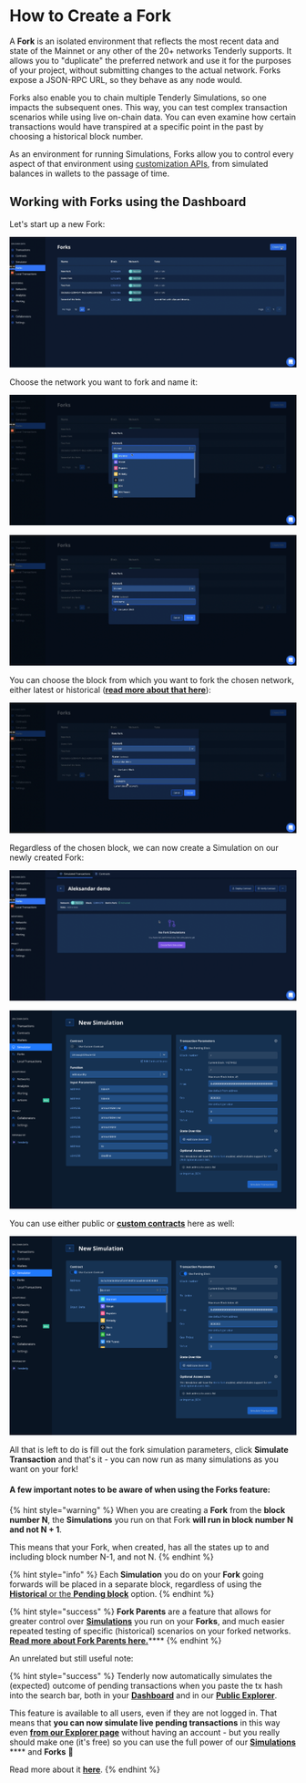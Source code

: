 # How to Create a Fork

A **Fork** is an isolated environment that reflects the most recent data and state of the Mainnet or any other of the 20+ networks Tenderly supports. It allows you to "duplicate" the preferred network and use it for the purposes of your project, without submitting changes to the actual network. Forks expose a JSON-RPC URL, so they behave as any node would.

Forks also enable you to chain multiple Tenderly Simulations, so one impacts the subsequent ones. This way, you can test complex transaction scenarios while using live on-chain data. You can even examine how certain transactions would have transpired at a specific point in the past by choosing a historical block number. &#x20;

&#x20;As an environment for running Simulations, Forks allow you to control every aspect of that  environment using [customization APIs](../simulation-api/tenderly-fork-customization-via-api/), from simulated balances in wallets to the passage of time.

## Working with Forks using the Dashboard

Let's start up a new Fork:

![](<../../.gitbook/assets/Screenshot 2021-10-15 at 10.22.17.png>)

Choose the network you want to fork and name it:

![](<../../.gitbook/assets/Screenshot 2021-10-15 at 10.23.24.png>)

![](<../../.gitbook/assets/Screenshot 2021-10-15 at 10.24.00.png>)

You can choose the block from which you want to fork the chosen network, either latest or historical ([**read more about that here**](../how-to-simulate-a-transaction/pending-vs-historical-block.md)):

![](<../../.gitbook/assets/Screenshot 2021-10-15 at 10.25.01.png>)

Regardless of the chosen block, we can now create a Simulation on our newly created Fork:

![](<../../.gitbook/assets/Screenshot 2021-10-15 at 10.27.32.png>)

![](<../../.gitbook/assets/Screenshot 2022-02-25 at 10.46.59.png>)

You can use either public or [**custom contracts**](../how-to-simulate-a-transaction/transaction-parameters.md) here as well:

![](<../../.gitbook/assets/Screenshot 2022-02-25 at 10.47.27.png>)

All that is left to do is fill out the fork simulation parameters, click **Simulate Transaction** and that's it - you can now run as many simulations as you want on your fork!



#### A few important notes to be aware of when using the Forks feature:

{% hint style="warning" %}
When you are creating a **Fork** from the **block number N**, the **Simulations** you run on that Fork **will run in block number N and not N + 1**.&#x20;

This means that your Fork, when created, has all the states up to and including block number N-1, and not N.
{% endhint %}

{% hint style="info" %}
Each **Simulation** you do on your **Fork** going forwards will be placed in a separate block, regardless of using the [**Historical** or the **Pending block**](../how-to-simulate-a-transaction/pending-vs-historical-block.md) option.
{% endhint %}

{% hint style="success" %}
**Fork Parents** are a feature that allows for greater control over [**Simulations**](../how-to-simulate-a-transaction/) you run on your **Forks**, and much easier repeated testing of specific (historical) scenarios on your forked networks. [**Read more about Fork Parents here.**](fork-parents.md)****
{% endhint %}



An unrelated but still useful note:

{% hint style="success" %}
Tenderly now automatically simulates the (expected) outcome of pending transactions when you paste the tx hash into the search bar, both in your [**Dashboard**](https://dashboard.tenderly.co/) and in our [**Public Explorer**](https://dashboard.tenderly.co/explorer).

This feature is available to all users, even if they are not logged in. That means that **you can now simulate live pending transactions** in this way even [**from our Explorer page**](https://dashboard.tenderly.co/explorer) without having an account - but you really should make one (it's free) so you can use the full power of our [**Simulations**](../how-to-simulate-a-transaction/) **** and **Forks** 🚀

Read more about it [**here**](../../monitoring/contracts/mempool-and-simulating-pending-transactions.md).
{% endhint %}
